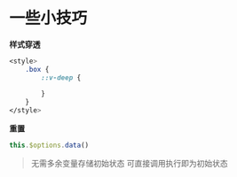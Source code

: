 # 一些小技巧

**样式穿透**

``` css
<style>
    .box {
        ::v-deep {
            
        }
    }
</style>
```

 
**重置**

``` js
this.$options.data()
```

> 无需多余变量存储初始状态 可直接调用执行即为初始状态